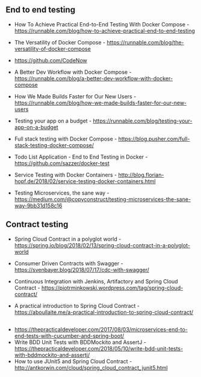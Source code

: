 ## End to end testing
* How To Achieve Practical End-to-End Testing With Docker Compose - https://runnable.com/blog/how-to-achieve-practical-end-to-end-testing

* The Versatility of Docker Compose - https://runnable.com/blog/the-versatility-of-docker-compose
* https://github.com/CodeNow
* A Better Dev Workflow with Docker Compose - https://runnable.com/blog/a-better-dev-workflow-with-docker-compose
* How We Made Builds Faster for Our New Users - https://runnable.com/blog/how-we-made-builds-faster-for-our-new-users
* Testing your app on a budget - https://runnable.com/blog/testing-your-app-on-a-budget

* Full stack testing with Docker Compose - https://blog.pusher.com/full-stack-testing-docker-compose/
* Todo List Application - End to End Testing in Docker - https://github.com/sazzer/docker-test

* Service Testing with Docker Containers - http://blog.florian-hopf.de/2018/02/service-testing-docker-containers.html 

* Testing Microservices, the sane way - https://medium.com/@copyconstruct/testing-microservices-the-sane-way-9bb31d158c16


## Contract testing
* Spring Cloud Contract in a polyglot world - https://spring.io/blog/2018/02/13/spring-cloud-contract-in-a-polyglot-world
* Consumer Driven Contracts with Swagger - https://svenbayer.blog/2018/07/17/cdc-with-swagger/

* Continuous Integration with Jenkins, Artifactory and Spring Cloud Contract - https://piotrminkowski.wordpress.com/tag/spring-cloud-contract/
* A practical introduction to Spring Cloud Contract - https://aboullaite.me/a-practical-introduction-to-spring-cloud-contract/

##
* https://thepracticaldeveloper.com/2017/08/03/microservices-end-to-end-tests-with-cucumber-and-spring-boot/
* Write BDD Unit Tests with BDDMockito and AssertJ - https://thepracticaldeveloper.com/2018/05/10/write-bdd-unit-tests-with-bddmockito-and-assertj/
* How to use JUnit5 and Spring Cloud Contract - http://antkorwin.com/cloud/spring_cloud_contract_junit5.html
